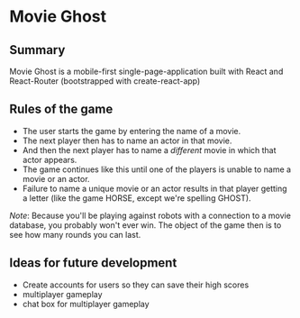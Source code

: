 # Movie Ghost
## Summary
Movie Ghost is a mobile-first single-page-application built with
React and React-Router (bootstrapped with create-react-app)

## Rules of the game
* The user starts the game by entering the name of a movie.
* The next player then has to name an actor in that movie.
* And then the next player has to name a _different_ movie in which that actor appears.
* The game continues like this until one of the players is unable to name a movie or an actor.
* Failure to name a unique movie or an actor results in that player getting a letter (like the game HORSE, except we're spelling GHOST).

_Note_: Because you'll be playing against robots with a connection to a movie database,
you probably won't ever win. The object of the game then is to see how many rounds you can last. 

## Ideas for future development
* Create accounts for users so they can save their high scores
* multiplayer gameplay
* chat box for multiplayer gameplay
